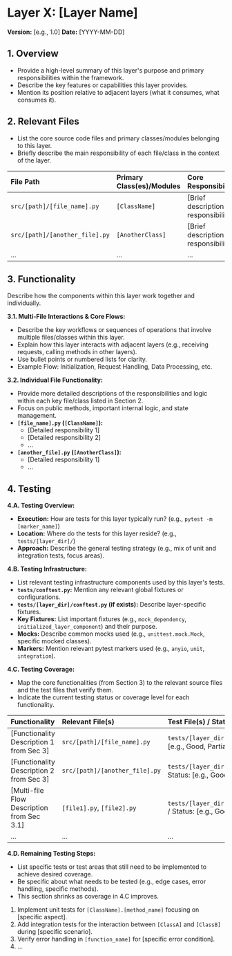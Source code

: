 # Layer X: [Layer Name]

**Version:** [e.g., 1.0]
**Date:** [YYYY-MM-DD]

## 1. Overview

*   Provide a high-level summary of this layer's purpose and primary responsibilities within the framework.
*   Describe the key features or capabilities this layer provides.
*   Mention its position relative to adjacent layers (what it consumes, what consumes it).

## 2. Relevant Files

*   List the core source code files and primary classes/modules belonging to this layer.
*   Briefly describe the main responsibility of each file/class in the context of the layer.

| File Path                      | Primary Class(es)/Modules | Core Responsibility                   |
| :----------------------------- | :------------------------ | :------------------------------------ |
| `src/[path]/[file_name].py`    | `[ClassName]`             | [Brief description of responsibility] |
| `src/[path]/[another_file].py` | `[AnotherClass]`          | [Brief description of responsibility] |
| ...                            | ...                       | ...                                   |

## 3. Functionality

Describe how the components within this layer work together and individually.

**3.1. Multi-File Interactions & Core Flows:**

*   Describe the key workflows or sequences of operations that involve multiple files/classes within this layer.
*   Explain how this layer interacts with adjacent layers (e.g., receiving requests, calling methods in other layers).
*   Use bullet points or numbered lists for clarity.
*   Example Flow: Initialization, Request Handling, Data Processing, etc.

**3.2. Individual File Functionality:**

*   Provide more detailed descriptions of the responsibilities and logic within each key file/class listed in Section 2.
*   Focus on public methods, important internal logic, and state management.
*   **`[file_name].py` (`[ClassName]`):**
    *   [Detailed responsibility 1]
    *   [Detailed responsibility 2]
    *   ...
*   **`[another_file].py` (`[AnotherClass]`):**
    *   [Detailed responsibility 1]
    *   ...

## 4. Testing

**4.A. Testing Overview:**

*   **Execution:** How are tests for this layer typically run? (e.g., `pytest -m [marker_name]`)
*   **Location:** Where do the tests for this layer reside? (e.g., `tests/[layer_dir]/`)
*   **Approach:** Describe the general testing strategy (e.g., mix of unit and integration tests, focus areas).

**4.B. Testing Infrastructure:**

*   List relevant testing infrastructure components used by this layer's tests.
*   **`tests/conftest.py`:** Mention any relevant global fixtures or configurations.
*   **`tests/[layer_dir]/conftest.py` (if exists):** Describe layer-specific fixtures.
*   **Key Fixtures:** List important fixtures (e.g., `mock_dependency`, `initialized_layer_component`) and their purpose.
*   **Mocks:** Describe common mocks used (e.g., `unittest.mock.Mock`, specific mocked classes).
*   **Markers:** Mention relevant pytest markers used (e.g., `anyio`, `unit`, `integration`).

**4.C. Testing Coverage:**

*   Map the core functionalities (from Section 3) to the relevant source files and the test files that verify them.
*   Indicate the current testing status or coverage level for each functionality.

| Functionality                              | Relevant File(s)               | Test File(s) / Status                                                                    |
| :----------------------------------------- | :----------------------------- | :--------------------------------------------------------------------------------------- |
| [Functionality Description 1 from Sec 3]   | `src/[path]/[file_name].py`    | `tests/[layer_dir]/test_[file_name].py` / Status: [e.g., Good, Partial, Missing]         |
| [Functionality Description 2 from Sec 3]   | `src/[path]/[another_file].py` | `tests/[layer_dir]/test_[another_file]_unit.py` / Status: [e.g., Good, Partial, Missing] |
| [Multi-file Flow Description from Sec 3.1] | `[file1].py`, `[file2].py`     | `tests/[layer_dir]/test_[integration_scenario].py` / Status: [e.g., Good, Partial]       |
| ...                                        | ...                            | ...                                                                                      |

**4.D. Remaining Testing Steps:**

*   List specific tests or test areas that still need to be implemented to achieve desired coverage.
*   Be specific about what needs to be tested (e.g., edge cases, error handling, specific methods).
*   This section shrinks as coverage in 4.C improves.
1.  Implement unit tests for `[ClassName].[method_name]` focusing on [specific aspect].
2.  Add integration tests for the interaction between `[ClassA]` and `[ClassB]` during [specific scenario].
3.  Verify error handling in `[function_name]` for [specific error condition].
4.  ...
